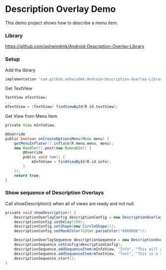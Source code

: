 # Description Overlay Demo

This demo project shows how to describe a menu item.


### Library

https://github.com/ashwindmk/Android-Description-Overlay-Library


### Setup

Add the library

```gradle
implementation 'com.github.ashwindmk:Android-Description-Overlay-Library:0.1
```

Get TextView

```gradle
TextView mTextView;
...
mTextView = (TextView) findViewById(R.id.textView);
```

Get View from Menu Item

```gradle
private View mInfoView;

@Override
public boolean onCreateOptionsMenu(Menu menu) {
    getMenuInflater().inflate(R.menu.menu, menu);
    new Handler().post(new Runnable() {
        @Override
        public void run() {
            mInfoView = findViewById(R.id.info);
        }
    });
    return true;
}
```


### Show sequence of Description Overlays

Call showDescription() when all of views are ready and not null.

```gradle
private void showDescription() {
    DescriptionOverlayConfig descriptionConfig = new DescriptionOverlayConfig();
    descriptionConfig.setDelay(200);
    descriptionConfig.setShape(new CircleShape());
    descriptionConfig.setMaskColor(Color.parseColor("#888888"));

    DescriptionOverlaySequence descriptionSequence = new DescriptionOverlaySequence(this);
    descriptionSequence.setConfig(descriptionConfig);
    descriptionSequence.addSequenceItem(mInfoView, "Info", "This will give you more information", "GOT IT");
    descriptionSequence.addSequenceItem(mTextView, "Text", "This is a simple text", "DONE");
    descriptionSequence.start();
}
```
